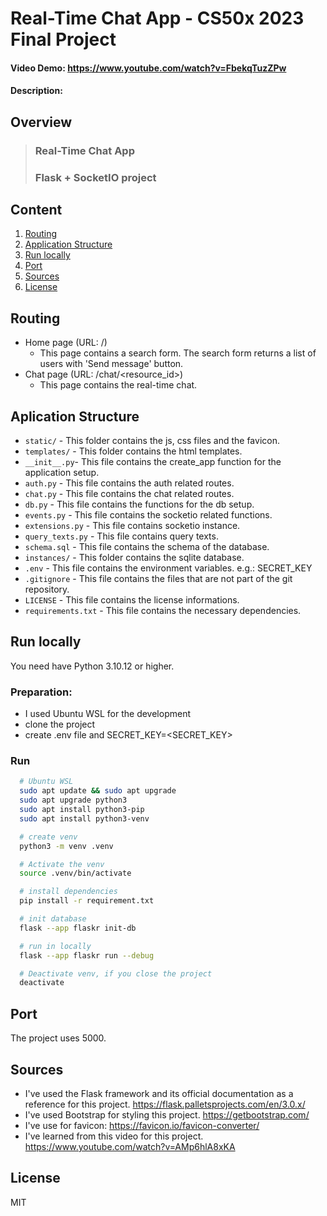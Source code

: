 # Real-Time Chat App - CS50x 2023 Final Project
#### Video Demo: https://www.youtube.com/watch?v=FbekqTuzZPw
#### Description:

## Overview

> ### Real-Time Chat App
> ### Flask + SocketIO project

## Content

1. [Routing](#routing)
2. [Application Structure](#application-structure)
3. [Run locally](#run-locally)
4. [Port](#port)
5. [Sources](#sources)
6. [License](#license)


## Routing

- Home page (URL: /)
  - This page contains a search form. The search form returns a list of users with 'Send message' button.
- Chat page (URL: /chat/<resource_id>)
  - This page contains the real-time chat.

## Aplication Structure

- `static/` - This folder contains the js, css files and the favicon.
- `templates/` - This folder contains the html templates.
- `__init__.py`- This file contains the create_app function for the application setup.
- `auth.py` - This file contains the auth related routes.
- `chat.py` - This file contains the chat related routes.
- `db.py` - This file contains the functions for the db setup.
- `events.py` - This file contains the socketio related functions.
- `extensions.py` - This file contains socketio instance.
- `query_texts.py` - This file contains query texts.
- `schema.sql` - This file contains the schema of the database.
- `instances/` - This folder contains the sqlite database.
- `.env` - This file contains the environment variables. e.g.: SECRET_KEY
- `.gitignore` - This file contains the files that are not part of the git repository.
- `LICENSE` - This file contains the license informations.
- `requirements.txt` - This file contains the necessary dependencies.


## Run locally

You need have Python 3.10.12 or higher.

### Preparation:

- I used Ubuntu WSL for the development
- clone the project
- create .env file and SECRET_KEY=<SECRET_KEY>

### Run
```sh
  # Ubuntu WSL
  sudo apt update && sudo apt upgrade
  sudo apt upgrade python3
  sudo apt install python3-pip
  sudo apt install python3-venv

  # create venv
  python3 -m venv .venv

  # Activate the venv
  source .venv/bin/activate

  # install dependencies
  pip install -r requirement.txt

  # init database
  flask --app flaskr init-db 

  # run in locally
  flask --app flaskr run --debug

  # Deactivate venv, if you close the project
  deactivate
```

## Port

The project uses 5000.

## Sources
- I've used the Flask framework and its official documentation as a reference for this project.
https://flask.palletsprojects.com/en/3.0.x/
- I've used Bootstrap for styling this project.
https://getbootstrap.com/
- I've use for favicon:
https://favicon.io/favicon-converter/
- I've learned from this video for this project.
https://www.youtube.com/watch?v=AMp6hlA8xKA

## License

MIT
